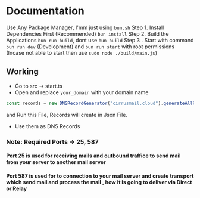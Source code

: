 # Documentation
Use Any Package Manager, I'mm just using `bun.sh`
Step 1.  Install Dependencies First (Recommended) `bun install`
Step 2.  Build the Applications `bun run build`, dont use `bun build`
Step 3 . Start with command `bun run dev` (Development) and `bun run start` with root permissions (Incase not able to start then use `sudo node ./build/main.js`)

## Working
- Go to src -> start.ts 
- Open and replace `your_domain` with your domain name
```ts
const records = new DNSRecordGenerator("cirrusmail.cloud").generateAllRecords();
```
and Run this File, Records will create in Json File.
- Use them as DNS Records 
### Note: Required Ports => 25, 587
 #### Port 25 is used for receiving mails and outbound traffice to send mail from your server to another mail server
 #### Port 587 is used for to connection to your mail server and create transport which send mail and process the mail , how it is going to deliver via Direct or Relay


